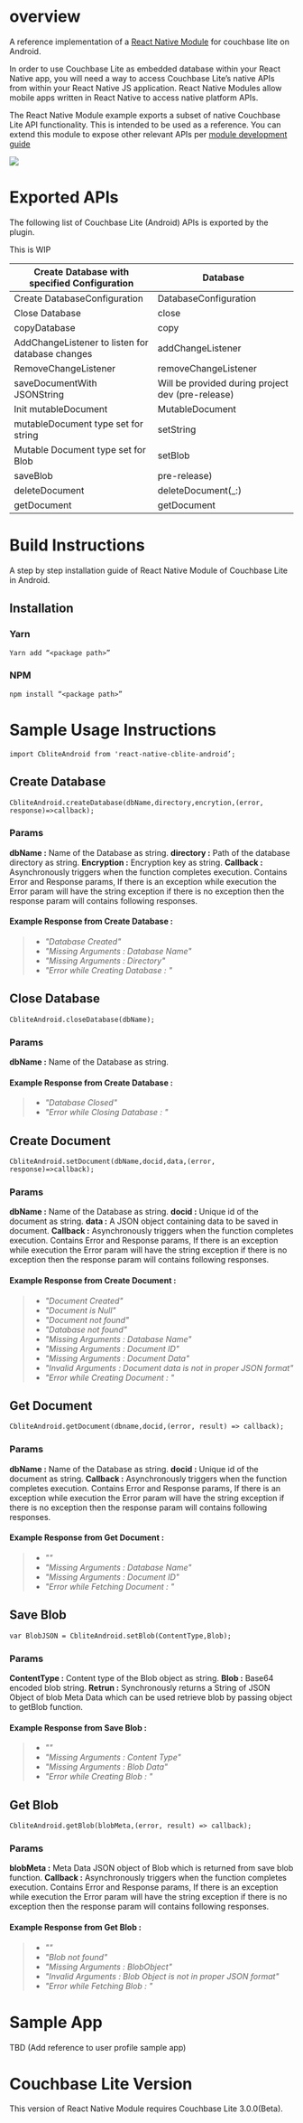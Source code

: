 # overview
A reference implementation of a [React Native Module](https://reactnative.dev/docs/native-modules-intro) for couchbase lite on Android. 

In order to use Couchbase Lite as embedded database within your React Native app, you will need a way to access Couchbase Lite’s native APIs from within your React Native JS application. React Native Modules allow mobile apps written in React Native to access native platform APIs.


The React Native Module example exports a subset of native Couchbase Lite API functionality. This is intended to be used as a reference. You can extend this module to expose other relevant APIs per [module development guide](https://reactnative.dev/docs/native-modules-ios) 

![](https://i2.wp.com/blog.couchbase.com/wp-content/uploads/2018/10/ReactNativeModule.jpg?w=900)
# Exported APIs
The following list of Couchbase Lite (Android) APIs is exported by the plugin. 

This is WIP

| Create Database with specified Configuration | Database |
|-|-|
| Create DatabaseConfiguration | DatabaseConfiguration |
| Close Database | close |
| copyDatabase | copy |
| AddChangeListener to listen for database changes | addChangeListener |
| RemoveChangeListener | removeChangeListener |
| saveDocumentWith JSONString | Will be provided during project dev (pre-release) |
| Init mutableDocument | MutableDocument |
| mutableDocument type set for string | setString |
| Mutable Document type set for Blob | setBlob |
| saveBlob  | pre-release) |
| deleteDocument | deleteDocument(_:) |
| getDocument | getDocument |

# Build Instructions

A step by step installation guide of React Native Module of Couchbase Lite in Android.

## Installation 

### Yarn
```
Yarn add “<package path>”
```

### NPM
```
npm install “<package path>”
```


# Sample Usage Instructions
```
import CbliteAndroid from 'react-native-cblite-android’;
```

## Create Database
```
CbliteAndroid.createDatabase(dbName,directory,encrytion,(error, response)=>callback);
```

### Params

**dbName :** Name of the Database as string.
**directory :** Path of the database directory as string.
**Encryption :** Encryption key as string.
**Callback :** Asynchronously triggers when the function completes execution. Contains Error and Response params, If there is an exception while execution the Error param will have the string exception if there is no exception then the response param will contains following responses.

#### Example Response from Create Database :
> * _"Database Created"_
> * _"Missing Arguments : Database Name"_
> * _"Missing Arguments : Directory"_
> * _"Error while Creating Database : <exception>"_




## Close Database
```
CbliteAndroid.closeDatabase(dbName);
```

### Params

**dbName :** Name of the Database as string.

#### Example Response from Create Database :
> * _"Database Closed"_
> * _"Error while Closing Database : <exception>"_




## Create Document
```
CbliteAndroid.setDocument(dbName,docid,data,(error, response)=>callback);
```

### Params

**dbName :** Name of the Database as string.
**docid :** Unique id of the document as string.
**data :** A JSON object containing data to be saved in document.
**Callback :** Asynchronously triggers when the function completes execution. Contains Error and Response params, If there is an exception while execution the Error param will have the string exception if there is no exception then the response param will contains following responses.

#### Example Response from Create Document :
> * _"Document Created"_
> * _"Document is Null"_
> * _"Document not found"_
> * _"Database not found"_
> * _"Missing Arguments : Database Name"_
> * _"Missing Arguments : Document ID"_
> * _"Missing Arguments : Document Data"_
> * _"Invalid Arguments : Document data is not in proper JSON format"_
> * _"Error while Creating Document : <exception>"_





## Get Document
```
CbliteAndroid.getDocument(dbname,docid,(error, result) => callback);
```

### Params

**dbName :** Name of the Database as string.
**docid :** Unique id of the document as string.
**Callback :** Asynchronously triggers when the function completes execution. Contains Error and Response params, If there is an exception while execution the Error param will have the string exception if there is no exception then the response param will contains following responses.

#### Example Response from Get Document :
> * _"<Document as JSON>"_
> * _"Missing Arguments : Database Name"_
> * _"Missing Arguments : Document ID"_
> * _"Error while Fetching Document : <exception>"_






## Save Blob
```
var BlobJSON = CbliteAndroid.setBlob(ContentType,Blob);
```

### Params

**ContentType :** Content type of the Blob object as string.
**Blob :** Base64 encoded blob string.
**Retrun :** Synchronously returns a String of JSON Object of blob Meta Data which can be used retrieve blob by passing object to getBlob function.

#### Example Response from Save Blob :
> * _"<BLOB Meta Data>"_
> * _"Missing Arguments : Content Type"_
> * _"Missing Arguments : Blob Data"_
> * _"Error while Creating Blob : <exception>"_





## Get Blob
```
CbliteAndroid.getBlob(blobMeta,(error, result) => callback);
```

### Params

**blobMeta :** Meta Data JSON object of Blob which is returned from save blob function.
**Callback :** Asynchronously triggers when the function completes execution. Contains Error and Response params, If there is an exception while execution the Error param will have the string exception if there is no exception then the response param will contains following responses.

#### Example Response from Get Blob :
> * _"<Base64 encoded Blob String>"_
> * _"Blob not found"_
> * _"Missing Arguments : BlobObject"_
> * _"Invalid Arguments : Blob Object is not in proper JSON format"_
> * _"Error while Fetching Blob : <exception>"_





# Sample App
TBD (Add reference to user profile sample app)

# Couchbase Lite Version
This version of React Native Module requires Couchbase Lite 3.0.0(Beta).

